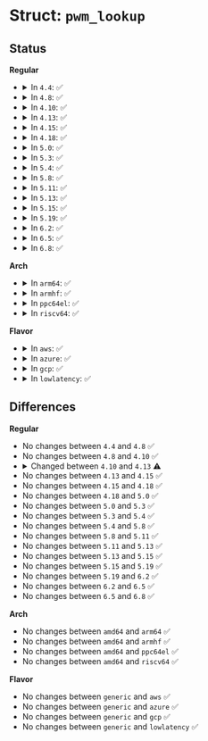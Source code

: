 # Struct: <code>pwm_lookup</code>

## Status
<b>Regular</b>
<ul>
<li>
<details>
<summary>In <code>4.4</code>: ✅</summary>

```c
struct pwm_lookup {
    struct list_head list;
    const char *provider;
    unsigned int index;
    const char *dev_id;
    const char *con_id;
    unsigned int period;
    enum pwm_polarity polarity;
};
```
</details>
</li>
<li>
<details>
<summary>In <code>4.8</code>: ✅</summary>

```c
struct pwm_lookup {
    struct list_head list;
    const char *provider;
    unsigned int index;
    const char *dev_id;
    const char *con_id;
    unsigned int period;
    enum pwm_polarity polarity;
};
```
</details>
</li>
<li>
<details>
<summary>In <code>4.10</code>: ✅</summary>

```c
struct pwm_lookup {
    struct list_head list;
    const char *provider;
    unsigned int index;
    const char *dev_id;
    const char *con_id;
    unsigned int period;
    enum pwm_polarity polarity;
};
```
</details>
</li>
<li>
<details>
<summary>In <code>4.13</code>: ✅</summary>

```c
struct pwm_lookup {
    struct list_head list;
    const char *provider;
    unsigned int index;
    const char *dev_id;
    const char *con_id;
    unsigned int period;
    enum pwm_polarity polarity;
    const char *module;
};
```
</details>
</li>
<li>
<details>
<summary>In <code>4.15</code>: ✅</summary>

```c
struct pwm_lookup {
    struct list_head list;
    const char *provider;
    unsigned int index;
    const char *dev_id;
    const char *con_id;
    unsigned int period;
    enum pwm_polarity polarity;
    const char *module;
};
```
</details>
</li>
<li>
<details>
<summary>In <code>4.18</code>: ✅</summary>

```c
struct pwm_lookup {
    struct list_head list;
    const char *provider;
    unsigned int index;
    const char *dev_id;
    const char *con_id;
    unsigned int period;
    enum pwm_polarity polarity;
    const char *module;
};
```
</details>
</li>
<li>
<details>
<summary>In <code>5.0</code>: ✅</summary>

```c
struct pwm_lookup {
    struct list_head list;
    const char *provider;
    unsigned int index;
    const char *dev_id;
    const char *con_id;
    unsigned int period;
    enum pwm_polarity polarity;
    const char *module;
};
```
</details>
</li>
<li>
<details>
<summary>In <code>5.3</code>: ✅</summary>

```c
struct pwm_lookup {
    struct list_head list;
    const char *provider;
    unsigned int index;
    const char *dev_id;
    const char *con_id;
    unsigned int period;
    enum pwm_polarity polarity;
    const char *module;
};
```
</details>
</li>
<li>
<details>
<summary>In <code>5.4</code>: ✅</summary>

```c
struct pwm_lookup {
    struct list_head list;
    const char *provider;
    unsigned int index;
    const char *dev_id;
    const char *con_id;
    unsigned int period;
    enum pwm_polarity polarity;
    const char *module;
};
```
</details>
</li>
<li>
<details>
<summary>In <code>5.8</code>: ✅</summary>

```c
struct pwm_lookup {
    struct list_head list;
    const char *provider;
    unsigned int index;
    const char *dev_id;
    const char *con_id;
    unsigned int period;
    enum pwm_polarity polarity;
    const char *module;
};
```
</details>
</li>
<li>
<details>
<summary>In <code>5.11</code>: ✅</summary>

```c
struct pwm_lookup {
    struct list_head list;
    const char *provider;
    unsigned int index;
    const char *dev_id;
    const char *con_id;
    unsigned int period;
    enum pwm_polarity polarity;
    const char *module;
};
```
</details>
</li>
<li>
<details>
<summary>In <code>5.13</code>: ✅</summary>

```c
struct pwm_lookup {
    struct list_head list;
    const char *provider;
    unsigned int index;
    const char *dev_id;
    const char *con_id;
    unsigned int period;
    enum pwm_polarity polarity;
    const char *module;
};
```
</details>
</li>
<li>
<details>
<summary>In <code>5.15</code>: ✅</summary>

```c
struct pwm_lookup {
    struct list_head list;
    const char *provider;
    unsigned int index;
    const char *dev_id;
    const char *con_id;
    unsigned int period;
    enum pwm_polarity polarity;
    const char *module;
};
```
</details>
</li>
<li>
<details>
<summary>In <code>5.19</code>: ✅</summary>

```c
struct pwm_lookup {
    struct list_head list;
    const char *provider;
    unsigned int index;
    const char *dev_id;
    const char *con_id;
    unsigned int period;
    enum pwm_polarity polarity;
    const char *module;
};
```
</details>
</li>
<li>
<details>
<summary>In <code>6.2</code>: ✅</summary>

```c
struct pwm_lookup {
    struct list_head list;
    const char *provider;
    unsigned int index;
    const char *dev_id;
    const char *con_id;
    unsigned int period;
    enum pwm_polarity polarity;
    const char *module;
};
```
</details>
</li>
<li>
<details>
<summary>In <code>6.5</code>: ✅</summary>

```c
struct pwm_lookup {
    struct list_head list;
    const char *provider;
    unsigned int index;
    const char *dev_id;
    const char *con_id;
    unsigned int period;
    enum pwm_polarity polarity;
    const char *module;
};
```
</details>
</li>
<li>
<details>
<summary>In <code>6.8</code>: ✅</summary>

```c
struct pwm_lookup {
    struct list_head list;
    const char *provider;
    unsigned int index;
    const char *dev_id;
    const char *con_id;
    unsigned int period;
    enum pwm_polarity polarity;
    const char *module;
};
```
</details>
</li>
</ul>
<b>Arch</b>
<ul>
<li>
<details>
<summary>In <code>arm64</code>: ✅</summary>

```c
struct pwm_lookup {
    struct list_head list;
    const char *provider;
    unsigned int index;
    const char *dev_id;
    const char *con_id;
    unsigned int period;
    enum pwm_polarity polarity;
    const char *module;
};
```
</details>
</li>
<li>
<details>
<summary>In <code>armhf</code>: ✅</summary>

```c
struct pwm_lookup {
    struct list_head list;
    const char *provider;
    unsigned int index;
    const char *dev_id;
    const char *con_id;
    unsigned int period;
    enum pwm_polarity polarity;
    const char *module;
};
```
</details>
</li>
<li>
<details>
<summary>In <code>ppc64el</code>: ✅</summary>

```c
struct pwm_lookup {
    struct list_head list;
    const char *provider;
    unsigned int index;
    const char *dev_id;
    const char *con_id;
    unsigned int period;
    enum pwm_polarity polarity;
    const char *module;
};
```
</details>
</li>
<li>
<details>
<summary>In <code>riscv64</code>: ✅</summary>

```c
struct pwm_lookup {
    struct list_head list;
    const char *provider;
    unsigned int index;
    const char *dev_id;
    const char *con_id;
    unsigned int period;
    enum pwm_polarity polarity;
    const char *module;
};
```
</details>
</li>
</ul>
<b>Flavor</b>
<ul>
<li>
<details>
<summary>In <code>aws</code>: ✅</summary>

```c
struct pwm_lookup {
    struct list_head list;
    const char *provider;
    unsigned int index;
    const char *dev_id;
    const char *con_id;
    unsigned int period;
    enum pwm_polarity polarity;
    const char *module;
};
```
</details>
</li>
<li>
<details>
<summary>In <code>azure</code>: ✅</summary>

```c
struct pwm_lookup {
    struct list_head list;
    const char *provider;
    unsigned int index;
    const char *dev_id;
    const char *con_id;
    unsigned int period;
    enum pwm_polarity polarity;
    const char *module;
};
```
</details>
</li>
<li>
<details>
<summary>In <code>gcp</code>: ✅</summary>

```c
struct pwm_lookup {
    struct list_head list;
    const char *provider;
    unsigned int index;
    const char *dev_id;
    const char *con_id;
    unsigned int period;
    enum pwm_polarity polarity;
    const char *module;
};
```
</details>
</li>
<li>
<details>
<summary>In <code>lowlatency</code>: ✅</summary>

```c
struct pwm_lookup {
    struct list_head list;
    const char *provider;
    unsigned int index;
    const char *dev_id;
    const char *con_id;
    unsigned int period;
    enum pwm_polarity polarity;
    const char *module;
};
```
</details>
</li>
</ul>

## Differences
<b>Regular</b>
<ul>
<li>
No changes between <code>4.4</code> and <code>4.8</code> ✅
</li>
<li>
No changes between <code>4.8</code> and <code>4.10</code> ✅
</li>
<li>
<details>
<summary>Changed between <code>4.10</code> and <code>4.13</code> ⚠️</summary>
<ul>
<li>
<b>Field added. </b>
<code>const char *module</code>
</li>
</ul>
</details>
</li>
<li>
No changes between <code>4.13</code> and <code>4.15</code> ✅
</li>
<li>
No changes between <code>4.15</code> and <code>4.18</code> ✅
</li>
<li>
No changes between <code>4.18</code> and <code>5.0</code> ✅
</li>
<li>
No changes between <code>5.0</code> and <code>5.3</code> ✅
</li>
<li>
No changes between <code>5.3</code> and <code>5.4</code> ✅
</li>
<li>
No changes between <code>5.4</code> and <code>5.8</code> ✅
</li>
<li>
No changes between <code>5.8</code> and <code>5.11</code> ✅
</li>
<li>
No changes between <code>5.11</code> and <code>5.13</code> ✅
</li>
<li>
No changes between <code>5.13</code> and <code>5.15</code> ✅
</li>
<li>
No changes between <code>5.15</code> and <code>5.19</code> ✅
</li>
<li>
No changes between <code>5.19</code> and <code>6.2</code> ✅
</li>
<li>
No changes between <code>6.2</code> and <code>6.5</code> ✅
</li>
<li>
No changes between <code>6.5</code> and <code>6.8</code> ✅
</li>
</ul>
<b>Arch</b>
<ul>
<li>
No changes between <code>amd64</code> and <code>arm64</code> ✅
</li>
<li>
No changes between <code>amd64</code> and <code>armhf</code> ✅
</li>
<li>
No changes between <code>amd64</code> and <code>ppc64el</code> ✅
</li>
<li>
No changes between <code>amd64</code> and <code>riscv64</code> ✅
</li>
</ul>
<b>Flavor</b>
<ul>
<li>
No changes between <code>generic</code> and <code>aws</code> ✅
</li>
<li>
No changes between <code>generic</code> and <code>azure</code> ✅
</li>
<li>
No changes between <code>generic</code> and <code>gcp</code> ✅
</li>
<li>
No changes between <code>generic</code> and <code>lowlatency</code> ✅
</li>
</ul>
